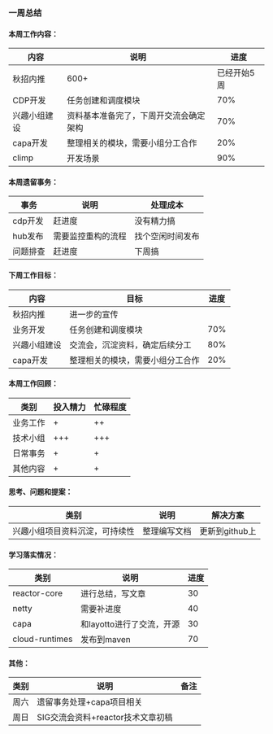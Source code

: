 ### 一周总结

#### 本周工作内容：

|内容|说明|进度|
|---|---|---|
|秋招内推|600+|已经开始5周|
|CDP开发|任务创建和调度模块|70%|
|兴趣小组建设|资料基本准备完了，下周开交流会确定架构|70%|
|capa开发|整理相关的模块，需要小组分工合作|20%|
|climp|开发场景|90%|

#### 本周遗留事务：

|事务|说明|处理成本|
|---|---|---|
|cdp开发|赶进度|没有精力搞|
|hub发布|需要监控重构的流程|找个空闲时间发布|
|问题排查|赶进度|下周搞|

#### 下周工作目标：

|内容|目标|进度|
|---|---|---|
|秋招内推|进一步的宣传||
|业务开发|任务创建和调度模块|70%|
|兴趣小组建设|交流会，沉淀资料，确定后续分工|80%|
|capa开发|整理相关的模块，需要小组分工合作|20%|

#### 本周工作回顾：

|类别|投入精力|忙碌程度|
|---|---|---|
|业务工作|+|++|
|技术小组|+++|+++|
|日常事务|+|+|
|其他内容|+|+|

#### 思考、问题和提案：

|类别|说明|解决方案|
|---|---|---|
|兴趣小组项目资料沉淀，可持续性|整理编写文档|更新到github上|

#### 学习落实情况：

|类别|说明|进度|
|---|---|---|
|reactor-core|进行总结，写文章|30|
|netty|需要补进度|40|
|capa|和layotto进行了交流，开源|30|
|cloud-runtimes|发布到maven|70|

#### 其他：

|类别|说明|备注|
|---|---|---|
|周六|遗留事务处理+capa项目相关||
|周日|SIG交流会资料+reactor技术文章初稿||


